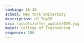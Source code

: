 ```yaml
---
ranking: 16-30
school: New York University
description: US Top30
src: /assets/offer_update/079.jpg
major: College of Engineering
sequence: 106
---
```

